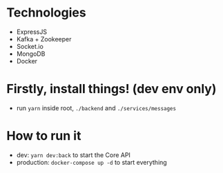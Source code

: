 # Technologies
- ExpressJS
- Kafka + Zookeeper
- Socket.io
- MongoDB
- Docker

# Firstly, install things! (dev env only)
- run `yarn` inside root, `./backend` and `./services/messages`

# How to run it
- dev: `yarn dev:back` to start the Core API
- production: `docker-compose up -d` to start everything
